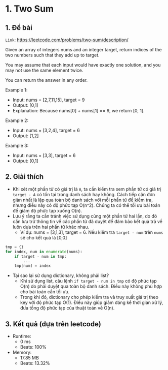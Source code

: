 # 1. Two Sum
## 1. Đề bài
`Link`: https://leetcode.com/problems/two-sum/description/

Given an array of integers nums and an integer target, return indices of the two numbers such that they add up to target.

You may assume that each input would have exactly one solution, and you may not use the same element twice.

You can return the answer in any order.

Example 1:
- Input: nums = [2,7,11,15], target = 9
- Output: [0,1]
- Explanation: Because nums[0] + nums[1] == 9, we return [0, 1].

Example 2:
- Input: nums = [3,2,4], target = 6
- Output: [1,2]

Example 3:
- Input: nums = [3,3], target = 6
- Output: [0,1]
## 2. Giải thích 
- Khi xét một phần tử có giá trị là `A`, ta cần kiểm tra xem phần tử có giá trị `target - A` có tồn tại trong danh sách hay không. Cách tiếp cận đơn giản nhất là lặp qua toàn bộ danh sách với mỗi phần tử để kiểm tra, nhưng điều này có độ phức tạp O(n^2). Chúng ta có thể tối ưu bài toán để giảm độ phức tạp xuống O(n).
- Lưu ý rằng ta cần tránh việc sử dụng cùng một phần tử hai lần, do đó cần lưu trữ thông tin về các phần tử đã duyệt để đảm bảo kết quả trả về luôn dựa trên hai phần tử khác nhau.
    + Ví dụ: nums = [3,1,3], target = 6. Nếu kiểm tra `target - num` trên `nums` sẽ cho kết quả là [0,0]
```python
tmp = {}
for index, num in enumerate(nums):
    if target - num in tmp:
        ... 
    tmp[num] = index
```
- Tại sao lại sử dụng dictionary, không phải list?
    + Khi sử dụng list, câu lệnh ```if target - num in tmp``` có độ phức tạp O(n) do phải duyệt qua toàn bộ danh sách. Điều này không phù hợp cho bài toán cần tối ưu.
    + Trong khi đó, dictionary cho phép kiểm tra và truy xuất giá trị theo key với độ phức tạp O(1). Điều này giúp giảm đáng kể thời gian xử lý, đưa tổng độ phức tạp của thuật toán về O(n).
## 3. Kết quả (dựa trên leetcode)
- Runtime:
    + 0 ms
    + Beats: 100%
- Memory:
    + 17.85 MB
    + Beats: 13.32%